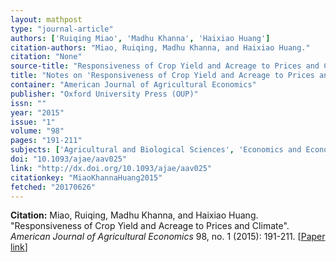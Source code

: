 ```yaml
---
layout: mathpost
type: "journal-article"
authors: ['Ruiqing Miao', 'Madhu Khanna', 'Haixiao Huang']
citation-authors: "Miao, Ruiqing, Madhu Khanna, and Haixiao Huang."
citation: "None"
source-title: "Responsiveness of Crop Yield and Acreage to Prices and Climate"
title: "Notes on 'Responsiveness of Crop Yield and Acreage to Prices and Climate', by Ruiqing Miao, Madhu Khanna, and Haixiao Huang"
container: "American Journal of Agricultural Economics"
publisher: "Oxford University Press (OUP)"
issn: ""
year: "2015"
issue: "1"
volume: "98"
pages: "191-211"
subjects: ['Agricultural and Biological Sciences', 'Economics and Econometrics']
doi: "10.1093/ajae/aav025"
link: "http://dx.doi.org/10.1093/ajae/aav025"
citationkey: "MiaoKhannaHuang2015"
fetched: "20170626"
---
```


**Citation:** Miao, Ruiqing, Madhu Khanna, and Haixiao Huang. "Responsiveness of Crop Yield and Acreage to Prices and Climate". *American Journal of Agricultural Economics* 98, no. 1 (2015): 191-211. [[Paper link](http://dx.doi.org/10.1093/ajae/aav025)]